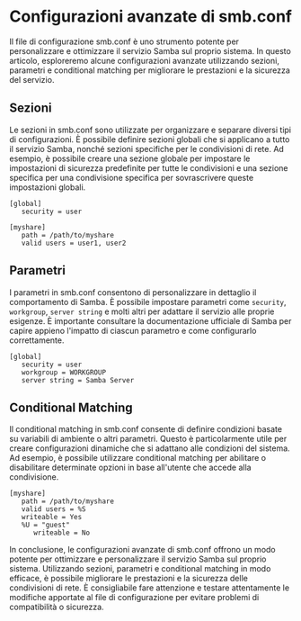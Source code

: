 # Configurazioni avanzate di smb.conf

Il file di configurazione smb.conf è uno strumento potente per personalizzare e ottimizzare il servizio Samba sul proprio sistema. In questo articolo, esploreremo alcune configurazioni avanzate utilizzando sezioni, parametri e conditional matching per migliorare le prestazioni e la sicurezza del servizio.

## Sezioni

Le sezioni in smb.conf sono utilizzate per organizzare e separare diversi tipi di configurazioni. È possibile definire sezioni globali che si applicano a tutto il servizio Samba, nonché sezioni specifiche per le condivisioni di rete. Ad esempio, è possibile creare una sezione globale per impostare le impostazioni di sicurezza predefinite per tutte le condivisioni e una sezione specifica per una condivisione specifica per sovrascrivere queste impostazioni globali.

```
[global]
   security = user

[myshare]
   path = /path/to/myshare
   valid users = user1, user2
```

## Parametri

I parametri in smb.conf consentono di personalizzare in dettaglio il comportamento di Samba. È possibile impostare parametri come `security`, `workgroup`, `server string` e molti altri per adattare il servizio alle proprie esigenze. È importante consultare la documentazione ufficiale di Samba per capire appieno l'impatto di ciascun parametro e come configurarlo correttamente.

```
[global]
   security = user
   workgroup = WORKGROUP
   server string = Samba Server
```

## Conditional Matching

Il conditional matching in smb.conf consente di definire condizioni basate su variabili di ambiente o altri parametri. Questo è particolarmente utile per creare configurazioni dinamiche che si adattano alle condizioni del sistema. Ad esempio, è possibile utilizzare conditional matching per abilitare o disabilitare determinate opzioni in base all'utente che accede alla condivisione.

```
[myshare]
   path = /path/to/myshare
   valid users = %S
   writeable = Yes
   %U = "guest" 
      writeable = No
```

In conclusione, le configurazioni avanzate di smb.conf offrono un modo potente per ottimizzare e personalizzare il servizio Samba sul proprio sistema. Utilizzando sezioni, parametri e conditional matching in modo efficace, è possibile migliorare le prestazioni e la sicurezza delle condivisioni di rete. È consigliabile fare attenzione e testare attentamente le modifiche apportate al file di configurazione per evitare problemi di compatibilità o sicurezza.